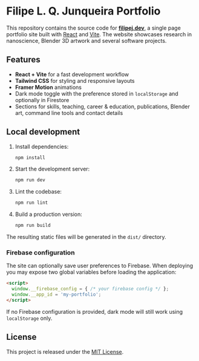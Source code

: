 # Filipe L. Q. Junqueira Portfolio

This repository contains the source code for **[filipej.dev](https://filipej.dev)**, a single page portfolio site built with [React](https://react.dev/) and [Vite](https://vitejs.dev/). The website showcases research in nanoscience, Blender 3D artwork and several software projects.

## Features

- **React + Vite** for a fast development workflow
- **Tailwind CSS** for styling and responsive layouts
- **Framer Motion** animations
- Dark mode toggle with the preference stored in `localStorage` and optionally in Firestore
- Sections for skills, teaching, career & education, publications, Blender art, command line tools and contact details

## Local development

1. Install dependencies:
   ```bash
   npm install
   ```
2. Start the development server:
   ```bash
   npm run dev
   ```
3. Lint the codebase:
   ```bash
   npm run lint
   ```
4. Build a production version:
   ```bash
   npm run build
   ```

The resulting static files will be generated in the `dist/` directory.

### Firebase configuration

The site can optionally save user preferences to Firebase. When deploying you may expose two global variables before loading the application:

```html
<script>
  window.__firebase_config = { /* your firebase config */ };
  window.__app_id = 'my-portfolio';
</script>
```

If no Firebase configuration is provided, dark mode will still work using `localStorage` only.

## License

This project is released under the [MIT License](LICENSE).
